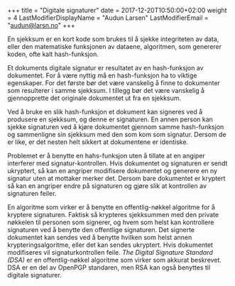 +++
title = "Digitale signaturer"
date =  2017-12-20T10:50:00+02:00
weight = 4
LastModifierDisplayName = "Audun Larsen"
LastModifierEmail = "audun@larsn.no"
+++

En sjekksum er en kort kode som brukes til å sjekke integriteten av data, eller
den matematiske funksjonen av dataene, algoritmen, som genererer koden,
ofte kalt hash-funksjon.

Et dokuments digitale signatur er resultatet av en hash-funksjon av dokumentet.
For å være nyttig må en hash-funksjon ha to viktige egenskaper. For det første
bør det være vanskelig å finne to dokumenter som resulterer i samme sjekksum. I
tillegg bør det være vanskelig å gjennopprette det originale dokumentet ut fra en
sjekksum.

Ved å bruke en slik hash-funksjon et dokument kan signeres ved å produsere en
sjekksum, og denne er signaturen. En annen person kan sjekke signaturen ved å
kjøre dokumentet gjennom samme hash-funksjon og sammenligne sin sjekksum med den
som kom som signatur. Dersom de er like, er det nesten helt sikkert at dokumentene
er identiske.

Problemet er å benytte en hahs-funksjon uten å tillate at en angiper interferer
med signatur-kontrollen. Hvis dokumentet og signaturen er sendt ukryptert, så kan
en angriper modifisere dokumentet og generere en ny signatur uten at mottaker
merker det. Dersom bare dokumentet er kryptert så kan en angriper endre på signaturen
og gjøre slik at kontrollen av signaturen feiler.

En algoritme som virker er å benytte en offentlig-nøkkel algoritme for å kryptere
signaturen. Faktisk så krypteres sjekksummen med den private nøkkelen til personen
som signerer, og hvem som helst kan kontrollere signaturen ved å benytte den offentlige
signaturen. Det signerte dokumentet kan sendes ved å benytte hvilken som helst
annen krypteringsalgoritme, eller det kan sendes ukryptert. Hvis dokumentet
modifiseres vil signaturkontrollen feile. *The Digital Signature Standard (DSA)*
er en offentlig-nøkkel algoritme som virker som akkurat beskrevet. DSA er en del
av OpenPGP standaren, men RSA kan også benyttes til digitale signaturer.
